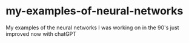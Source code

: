 # my-examples-of-neural-networks
My examples of the neural networks I was working on in the 90's just improved now with  chatGPT
